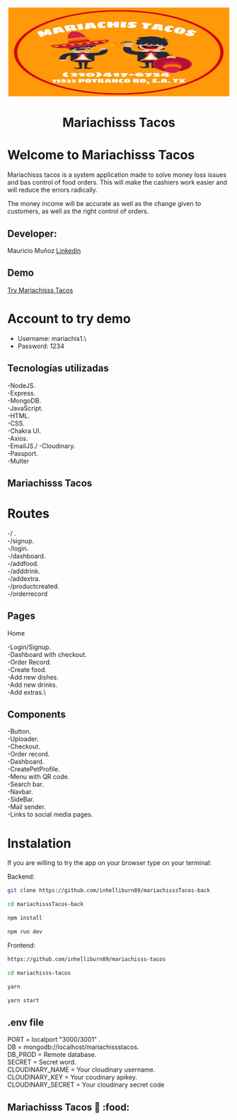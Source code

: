 <br />
<p align="center">
  <a href="https://github.com/cesarcarreras/">
    <img src="./public/images/mariachis.png" alt="Logo" width="500" height="200">
  </a>

  <h1 align="center">Mariachisss Tacos </h1>

# Welcome to Mariachisss Tacos


Mariachisss tacos is a system application made to solve money loss issues and bas control of food orders.
This will make the cashiers work easier and will reduce the errors radically.

The money income will be accurate as well as the change given to customers, as well as the right control of orders.

## Developer:

Mauricio Muñoz [Linkedin](https://www.linkedin.com/in/mauripedroza89/)

## Demo

[Try Mariachisss Tacos](https://mariachisss-tacos.netlify.app)


# Account to try demo

- Username: mariachis1.\
- Password: 1234

## Tecnologías utilizadas
-NodeJS.\
-Express.\
-MongoDB.\
-JavaScript.\
-HTML.\
-CSS.\
-Chakra UI.\
-Axios.\
-EmailJS./
-Cloudinary.\
-Passport.\
-Multer


## Mariachisss Tacos

# Routes
-/ .\
-/signup.\
-/login.\
-/dashboard.\
-/addfood.\
-/adddrink.\
-/addextra.\
-/productcreated.\
-/orderrecord


## Pages

Home

-Login/Signup.\
-Dashboard with checkout.\
-Order Record.\
-Create food.\
  -Add new dishes.\
  -Add new drinks.\
  -Add extras.\


## Components
-Button.\
-Uploader.\
-Checkout.\
-Order record.\
-Dashboard.\
-CreatePetProfile.\
-Menu with QR code.\
-Search bar.\
-Navbar.\
-SideBar.\
-Mail sender.\
-Links to social media pages.


# Instalation
If you are willing to try the app on your browser type on your terminal:

Backend:

```sh
git clone https://github.com/inhelliburn89/mariachisssTacos-back
```
```sh
cd mariachisssTacos-back
```
```sh
npm install
```
```sh
npm run dev
```

Frontend:

```sh
https://github.com/inhelliburn89/mariachisss-tacos
```
```sh
cd mariachisss-tacos
```
```sh
yarn
```
```sh
yarn start
```



## .env file
PORT = localport "3000/3001" .\
DB = mongodb://localhost/mariachissstacos.\
DB_PROD = Remote database.\
SECRET = Secret word.\
CLOUDINARY_NAME = Your cloudinary username.\
CLOUDINARY_KEY = Your coudinary apikey.\
CLOUDINARY_SECRET = Your cloudinary secret code

## Mariachisss Tacos :taco: :food:
